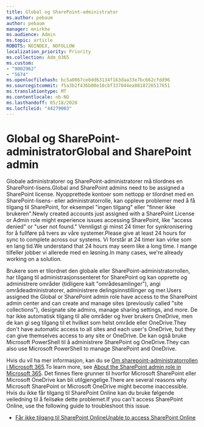 ```yaml
---
title: Global og SharePoint-administrator
ms.author: pebaum
author: pebaum
manager: mnirkhe
ms.audience: Admin
ms.topic: article
ROBOTS: NOINDEX, NOFOLLOW
localization_priority: Priority
ms.collection: Adm_O365
ms.custom:
- "9002962"
- "5674"
ms.openlocfilehash: bc5a0067ce8dd63134f163daa33e7bc662cfdd96
ms.sourcegitcommit: f5a3b2f436b00e18cbf337044ea8818726517651
ms.translationtype: MT
ms.contentlocale: nb-NO
ms.lasthandoff: 05/18/2020
ms.locfileid: "44279003"
---
```

# <a name="global-and-sharepoint-admin"></a><span data-ttu-id="6be12-102">Global og SharePoint-administrator</span><span class="sxs-lookup"><span data-stu-id="6be12-102">Global and SharePoint admin</span></span>

<span data-ttu-id="6be12-103">Globale administratorer og SharePoint-administratorer må tilordnes en SharePoint-lisens.</span><span class="sxs-lookup"><span data-stu-id="6be12-103">Global and SharePoint admins need to be assigned a SharePoint license.</span></span> <span data-ttu-id="6be12-104">Nyopprettede kontoer som nettopp er tilordnet med en SharePoint-lisens- eller administratorrolle, kan oppleve problemer med å få tilgang til SharePoint, for eksempel "ingen tilgang" eller "finner ikke brukeren".</span><span class="sxs-lookup"><span data-stu-id="6be12-104">Newly created accounts just assigned with a SharePoint License or Admin role might experience issues accessing SharePoint, like "access denied" or "user not found."</span></span> <span data-ttu-id="6be12-105">Vennligst gi minst 24 timer for synkronisering for å fullføre på tvers av våre systemer.</span><span class="sxs-lookup"><span data-stu-id="6be12-105">Please give at least 24 hours for sync to complete across our systems.</span></span> <span data-ttu-id="6be12-106">Vi forstår at 24 timer kan virke som en lang tid.</span><span class="sxs-lookup"><span data-stu-id="6be12-106">We understand that 24 hours may seem like a long time.</span></span> <span data-ttu-id="6be12-107">I mange tilfeller jobber vi allerede med en løsning.</span><span class="sxs-lookup"><span data-stu-id="6be12-107">In many cases, we're already working on a solution.</span></span>

<span data-ttu-id="6be12-108">Brukere som er tilordnet den globale eller SharePoint-administratorrollen, har tilgang til administrasjonssenteret for SharePoint og kan opprette og administrere områder (tidligere kalt "områdesamlinger"), angi områdeadministratorer, administrere delingsinnstillinger og mer.</span><span class="sxs-lookup"><span data-stu-id="6be12-108">Users assigned the Global or SharePoint admin role have access to the SharePoint admin center and can create and manage sites (previously called "site collections"), designate site admins, manage sharing settings, and more.</span></span> <span data-ttu-id="6be12-109">De har ikke automatisk tilgang til alle områder og hver brukers OneDrive, men de kan gi seg tilgang til et hvilket som helst område eller OneDrive.</span><span class="sxs-lookup"><span data-stu-id="6be12-109">They don't have automatic access to all sites and each user's OneDrive, but they can give themselves access to any site or OneDrive.</span></span> <span data-ttu-id="6be12-110">De kan også bruke Microsoft PowerShell til å administrere SharePoint og OneDrive.</span><span class="sxs-lookup"><span data-stu-id="6be12-110">They can also use Microsoft PowerShell to manage SharePoint and OneDrive.</span></span>

<span data-ttu-id="6be12-111">Hvis du vil ha mer informasjon, kan du se [Om sharepoint-administratorrollen i Microsoft 365](https://docs.microsoft.com/sharepoint/sharepoint-admin-role).</span><span class="sxs-lookup"><span data-stu-id="6be12-111">To learn more, see [About the SharePoint admin role in Microsoft 365](https://docs.microsoft.com/sharepoint/sharepoint-admin-role).</span></span>
<span data-ttu-id="6be12-112">Det finnes flere grunner til hvorfor Microsoft SharePoint eller Microsoft OneDrive kan bli utilgjengelige.</span><span class="sxs-lookup"><span data-stu-id="6be12-112">There are several reasons why Microsoft SharePoint or Microsoft OneDrive might become inaccessible.</span></span> <span data-ttu-id="6be12-113">Hvis du ikke får tilgang til SharePoint Online kan du bruke følgende veiledning til å feilsøke dette problemet.</span><span class="sxs-lookup"><span data-stu-id="6be12-113">If you can't access SharePoint Online, use the following guide to troubleshoot this issue.</span></span>

- [<span data-ttu-id="6be12-114">Får ikke tilgang til SharePoint Online</span><span class="sxs-lookup"><span data-stu-id="6be12-114">Unable to access SharePoint Online</span></span>](https://docs.microsoft.com/sharepoint/troubleshoot/sharing-and-permissions/sharepoint-online-inaccessible)


